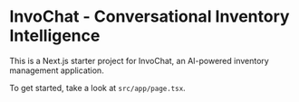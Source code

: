 # InvoChat - Conversational Inventory Intelligence

This is a Next.js starter project for InvoChat, an AI-powered inventory management application.

To get started, take a look at `src/app/page.tsx`.
